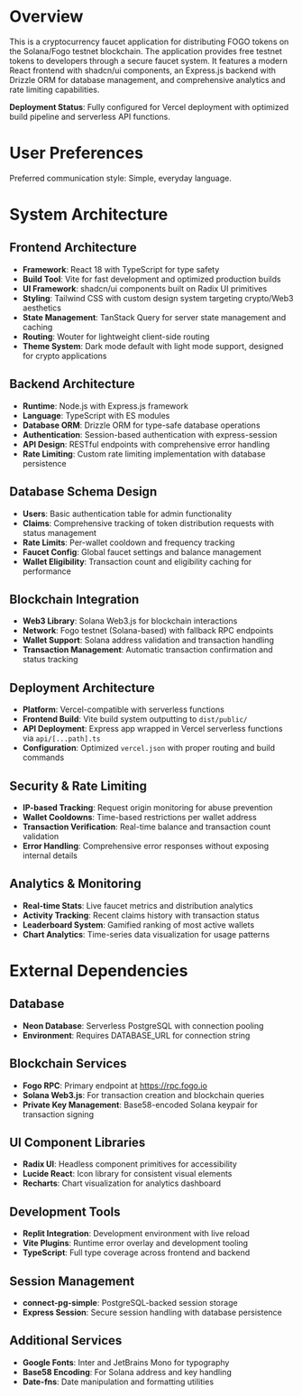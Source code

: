 # Overview

This is a cryptocurrency faucet application for distributing FOGO tokens on the Solana/Fogo testnet blockchain. The application provides free testnet tokens to developers through a secure faucet system. It features a modern React frontend with shadcn/ui components, an Express.js backend with Drizzle ORM for database management, and comprehensive analytics and rate limiting capabilities.

**Deployment Status**: Fully configured for Vercel deployment with optimized build pipeline and serverless API functions.

# User Preferences

Preferred communication style: Simple, everyday language.

# System Architecture

## Frontend Architecture
- **Framework**: React 18 with TypeScript for type safety
- **Build Tool**: Vite for fast development and optimized production builds
- **UI Framework**: shadcn/ui components built on Radix UI primitives
- **Styling**: Tailwind CSS with custom design system targeting crypto/Web3 aesthetics
- **State Management**: TanStack Query for server state management and caching
- **Routing**: Wouter for lightweight client-side routing
- **Theme System**: Dark mode default with light mode support, designed for crypto applications

## Backend Architecture
- **Runtime**: Node.js with Express.js framework
- **Language**: TypeScript with ES modules
- **Database ORM**: Drizzle ORM for type-safe database operations
- **Authentication**: Session-based authentication with express-session
- **API Design**: RESTful endpoints with comprehensive error handling
- **Rate Limiting**: Custom rate limiting implementation with database persistence

## Database Schema Design
- **Users**: Basic authentication table for admin functionality
- **Claims**: Comprehensive tracking of token distribution requests with status management
- **Rate Limits**: Per-wallet cooldown and frequency tracking
- **Faucet Config**: Global faucet settings and balance management
- **Wallet Eligibility**: Transaction count and eligibility caching for performance

## Blockchain Integration
- **Web3 Library**: Solana Web3.js for blockchain interactions
- **Network**: Fogo testnet (Solana-based) with fallback RPC endpoints
- **Wallet Support**: Solana address validation and transaction handling
- **Transaction Management**: Automatic transaction confirmation and status tracking

## Deployment Architecture
- **Platform**: Vercel-compatible with serverless functions
- **Frontend Build**: Vite build system outputting to `dist/public/`
- **API Deployment**: Express app wrapped in Vercel serverless functions via `api/[...path].ts`
- **Configuration**: Optimized `vercel.json` with proper routing and build commands

## Security & Rate Limiting
- **IP-based Tracking**: Request origin monitoring for abuse prevention
- **Wallet Cooldowns**: Time-based restrictions per wallet address
- **Transaction Verification**: Real-time balance and transaction count validation
- **Error Handling**: Comprehensive error responses without exposing internal details

## Analytics & Monitoring
- **Real-time Stats**: Live faucet metrics and distribution analytics
- **Activity Tracking**: Recent claims history with transaction status
- **Leaderboard System**: Gamified ranking of most active wallets
- **Chart Analytics**: Time-series data visualization for usage patterns

# External Dependencies

## Database
- **Neon Database**: Serverless PostgreSQL with connection pooling
- **Environment**: Requires DATABASE_URL for connection string

## Blockchain Services
- **Fogo RPC**: Primary endpoint at https://rpc.fogo.io
- **Solana Web3.js**: For transaction creation and blockchain queries
- **Private Key Management**: Base58-encoded Solana keypair for transaction signing

## UI Component Libraries
- **Radix UI**: Headless component primitives for accessibility
- **Lucide React**: Icon library for consistent visual elements
- **Recharts**: Chart visualization for analytics dashboard

## Development Tools
- **Replit Integration**: Development environment with live reload
- **Vite Plugins**: Runtime error overlay and development tooling
- **TypeScript**: Full type coverage across frontend and backend

## Session Management
- **connect-pg-simple**: PostgreSQL-backed session storage
- **Express Session**: Secure session handling with database persistence

## Additional Services
- **Google Fonts**: Inter and JetBrains Mono for typography
- **Base58 Encoding**: For Solana address and key handling
- **Date-fns**: Date manipulation and formatting utilities